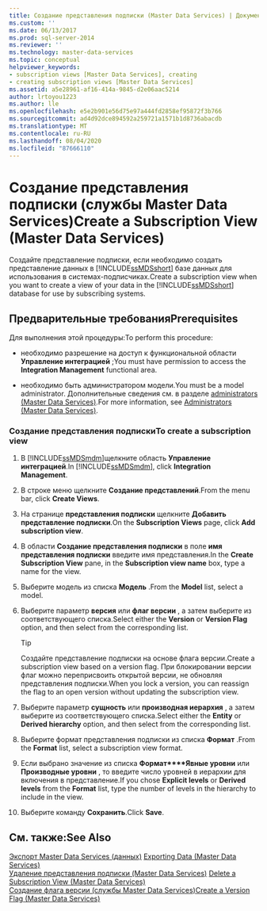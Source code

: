 ```yaml
---
title: Создание представления подписки (Master Data Services) | Документация Майкрософт
ms.custom: ''
ms.date: 06/13/2017
ms.prod: sql-server-2014
ms.reviewer: ''
ms.technology: master-data-services
ms.topic: conceptual
helpviewer_keywords:
- subscription views [Master Data Services], creating
- creating subscription views [Master Data Services]
ms.assetid: a5e28961-af16-414a-9845-d2e06aac5214
author: lrtoyou1223
ms.author: lle
ms.openlocfilehash: e5e2b901e56d75e97a444fd2858ef95872f3b766
ms.sourcegitcommit: ad4d92dce894592a259721a1571b1d8736abacdb
ms.translationtype: MT
ms.contentlocale: ru-RU
ms.lasthandoff: 08/04/2020
ms.locfileid: "87666110"
---
```

# <a name="create-a-subscription-view-master-data-services"></a><span data-ttu-id="ade57-102">Создание представления подписки (службы Master Data Services)</span><span class="sxs-lookup"><span data-stu-id="ade57-102">Create a Subscription View (Master Data Services)</span></span>
  <span data-ttu-id="ade57-103">Создайте представление подписки, если необходимо создать представление данных в [!INCLUDE[ssMDSshort](../includes/ssmdsshort-md.md)] базе данных для использования в системах-подписчиках.</span><span class="sxs-lookup"><span data-stu-id="ade57-103">Create a subscription view when you want to create a view of your data in the [!INCLUDE[ssMDSshort](../includes/ssmdsshort-md.md)] database for use by subscribing systems.</span></span>  
  
## <a name="prerequisites"></a><span data-ttu-id="ade57-104">Предварительные требования</span><span class="sxs-lookup"><span data-stu-id="ade57-104">Prerequisites</span></span>  
 <span data-ttu-id="ade57-105">Для выполнения этой процедуры:</span><span class="sxs-lookup"><span data-stu-id="ade57-105">To perform this procedure:</span></span>  
  
-   <span data-ttu-id="ade57-106">необходимо разрешение на доступ к функциональной области **Управление интеграцией** ;</span><span class="sxs-lookup"><span data-stu-id="ade57-106">You must have permission to access the **Integration Management** functional area.</span></span>  
  
-   <span data-ttu-id="ade57-107">необходимо быть администратором модели.</span><span class="sxs-lookup"><span data-stu-id="ade57-107">You must be a model administrator.</span></span> <span data-ttu-id="ade57-108">Дополнительные сведения см. в разделе [administrators &#40;Master Data Services&#41;](administrators-master-data-services.md).</span><span class="sxs-lookup"><span data-stu-id="ade57-108">For more information, see [Administrators &#40;Master Data Services&#41;](administrators-master-data-services.md).</span></span>  
  
### <a name="to-create-a-subscription-view"></a><span data-ttu-id="ade57-109">Создание представления подписки</span><span class="sxs-lookup"><span data-stu-id="ade57-109">To create a subscription view</span></span>  
  
1.  <span data-ttu-id="ade57-110">В [!INCLUDE[ssMDSmdm](../includes/ssmdsmdm-md.md)]щелкните область **Управление интеграцией**.</span><span class="sxs-lookup"><span data-stu-id="ade57-110">In [!INCLUDE[ssMDSmdm](../includes/ssmdsmdm-md.md)], click **Integration Management**.</span></span>  
  
2.  <span data-ttu-id="ade57-111">В строке меню щелкните **Создание представлений**.</span><span class="sxs-lookup"><span data-stu-id="ade57-111">From the menu bar, click **Create Views**.</span></span>  
  
3.  <span data-ttu-id="ade57-112">На странице **представления подписки** щелкните **Добавить представление подписки**.</span><span class="sxs-lookup"><span data-stu-id="ade57-112">On the **Subscription Views** page, click **Add subscription view**.</span></span>  
  
4.  <span data-ttu-id="ade57-113">В области **Создание представления подписки** в поле **имя представления подписки** введите имя представления.</span><span class="sxs-lookup"><span data-stu-id="ade57-113">In the **Create Subscription View** pane, in the **Subscription view name** box, type a name for the view.</span></span>  
  
5.  <span data-ttu-id="ade57-114">Выберите модель из списка **Модель** .</span><span class="sxs-lookup"><span data-stu-id="ade57-114">From the **Model** list, select a model.</span></span>  
  
6.  <span data-ttu-id="ade57-115">Выберите параметр **версия** или **флаг версии** , а затем выберите из соответствующего списка.</span><span class="sxs-lookup"><span data-stu-id="ade57-115">Select either the **Version** or **Version Flag** option, and then select from the corresponding list.</span></span>  
  
    > [!TIP]  
    >  <span data-ttu-id="ade57-116">Создайте представление подписки на основе флага версии.</span><span class="sxs-lookup"><span data-stu-id="ade57-116">Create a subscription view based on a version flag.</span></span> <span data-ttu-id="ade57-117">При блокировании версии флаг можно переприсвоить открытой версии, не обновляя представления подписки.</span><span class="sxs-lookup"><span data-stu-id="ade57-117">When you lock a version, you can reassign the flag to an open version without updating the subscription view.</span></span>  
  
7.  <span data-ttu-id="ade57-118">Выберите параметр **сущность** или **производная иерархия** , а затем выберите из соответствующего списка.</span><span class="sxs-lookup"><span data-stu-id="ade57-118">Select either the **Entity** or **Derived hierarchy** option, and then select from the corresponding list.</span></span>  
  
8.  <span data-ttu-id="ade57-119">Выберите формат представления подписки из списка **Формат** .</span><span class="sxs-lookup"><span data-stu-id="ade57-119">From the **Format** list, select a subscription view format.</span></span>  
  
9. <span data-ttu-id="ade57-120">Если выбрано значение из списка **Формат\*\*\*\*Явные уровни** или **Производные уровни** , то введите число уровней в иерархии для включения в представление.</span><span class="sxs-lookup"><span data-stu-id="ade57-120">If you chose **Explicit levels** or **Derived levels** from the **Format** list, type the number of levels in the hierarchy to include in the view.</span></span>  
  
10. <span data-ttu-id="ade57-121">Выберите команду **Сохранить**.</span><span class="sxs-lookup"><span data-stu-id="ade57-121">Click **Save**.</span></span>  
  
## <a name="see-also"></a><span data-ttu-id="ade57-122">См. также:</span><span class="sxs-lookup"><span data-stu-id="ade57-122">See Also</span></span>  
 <span data-ttu-id="ade57-123">[Экспорт Master Data Services &#40;данных&#41;](overview-exporting-data-master-data-services.md) </span><span class="sxs-lookup"><span data-stu-id="ade57-123">[Exporting Data &#40;Master Data Services&#41;](overview-exporting-data-master-data-services.md) </span></span>  
 <span data-ttu-id="ade57-124">[Удаление представления подписки &#40;Master Data Services&#41;](delete-a-subscription-view-master-data-services.md) </span><span class="sxs-lookup"><span data-stu-id="ade57-124">[Delete a Subscription View &#40;Master Data Services&#41;](delete-a-subscription-view-master-data-services.md) </span></span>  
 [<span data-ttu-id="ade57-125">Создание флага версии (службы Master Data Services)</span><span class="sxs-lookup"><span data-stu-id="ade57-125">Create a Version Flag &#40;Master Data Services&#41;</span></span>](create-a-version-flag-master-data-services.md)  
  
  
